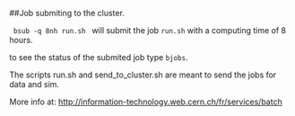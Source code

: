 ##Job submiting to the cluster.

`  bsub -q 8nh run.sh  ` will submit the job `run.sh` with a computing time of 8 hours. 

to see the status of the submited job type `bjobs`. 

The scripts run.sh and send_to_cluster.sh are meant to send the jobs for data and sim.

More info at: http://information-technology.web.cern.ch/fr/services/batch

